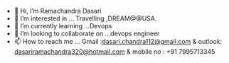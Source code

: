 - 👋 Hi, I’m Ramachandra Dasari
- 👀 I’m interested in ... Travelling ,DREAM@@USA.
- 🌱 I’m currently learning ...Devops 
- 💞️ I’m looking to collaborate on ...devops engineer 
- 📫 How to reach me ... Gmail :dasari.chandra112@gmail.com & outlook: dasariramachandra320@hotmail.com & mobile no : +91 7995713345

<!---
dasari43/dasari43 is a ✨ special ✨ repository because its `README.md` (this file) appears on your GitHub profile.
You can click the Preview link to take a look at your changes.
--->
